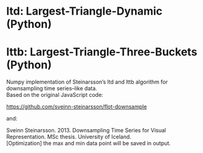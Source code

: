 # ltd: Largest-Triangle-Dynamic (Python)
# lttb: Largest-Triangle-Three-Buckets (Python)
Numpy implementation of Steinarsson’s ltd and lttb algorithm for downsampling time series–like data.   
Based on the original JavaScript code:

https://github.com/sveinn-steinarsson/flot-downsample

and:

Sveinn Steinarsson. 2013. Downsampling Time Series for Visual Representation. MSc thesis. University of Iceland.   
[Optimization] the max and min data point will be saved in output.
